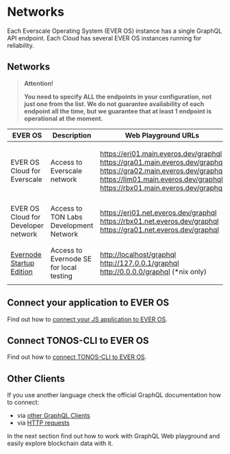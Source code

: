 # Networks

Each Everscale Operating System (EVER OS) instance has a single GraphQL API endpoint. Each Cloud has several EVER OS instances running for reliability.

## Networks

> **Attention!**
>
> **You need to specify ALL the endpoints in your configuration, not just one from the list. We do not guarantee availability of each endpoint all the time, but we guarantee that at least 1 endpoint is operational at the moment.**

| EVER OS                                                            | Description                             | Web Playground URLs                                                                                                                                                                                                                                                                                                                                                                                                                                                                  | HTTP Endpoints                                                                                                                                                                                                                                                                                                                                                                                       | Websocket Endpoints                                                                                                                                                                      |
| ------------------------------------------------------------------ | --------------------------------------- | ------------------------------------------------------------------------------------------------------------------------------------------------------------------------------------------------------------------------------------------------------------------------------------------------------------------------------------------------------------------------------------------------------------------------------------------------------------------------------------ | ---------------------------------------------------------------------------------------------------------------------------------------------------------------------------------------------------------------------------------------------------------------------------------------------------------------------------------------------------------------------------------------------------- | ---------------------------------------------------------------------------------------------------------------------------------------------------------------------------------------- |
| EVER OS Cloud for Everscale                                        | Access to Everscale network             | <p><a href="https://eri01.main.everos.dev/graphql">https://eri01.main.everos.dev/graphql</a><br><a href="https://gra01.main.everos.dev/graphql">https://gra01.main.everos.dev/graphql</a><br><a href="https://gra02.main.everos.dev/graphql">https://gra02.main.everos.dev/graphql</a><br><a href="https://lim01.main.everos.dev/graphql">https://lim01.main.everos.dev/graphql</a><br><a href="https://rbx01.main.everos.dev/graphql">https://rbx01.main.everos.dev/graphql</a></p> | <p><a href="https://eri01.main.everos.dev">https://eri01.main.everos.dev</a><br><a href="https://gra01.main.everos.dev">https://gra01.main.everos.dev</a><br><a href="https://gra02.main.everos.dev">https://gra02.main.everos.dev</a><br><a href="https://lim01.main.everos.dev">https://lim01.main.everos.dev</a><br><a href="https://rbx01.main.everos.dev">https://rbx01.main.everos.dev</a></p> | wss://eri01.main.everos.dev/graphql  wss://gra01.main.everos.dev/graphql  wss://gra02.main.everos.dev/graphql  wss://lim01.main.everos.dev/graphql  wss://rbx01.main.everos.dev/graphql  |
| EVER OS Cloud for Developer network                                | Access to TON Labs Development Network  | <p><a href="https://eri01.net.everos.dev/graphql">https://eri01.net.everos.dev/graphql</a><br><a href="https://rbx01.net.everos.dev/graphql">https://rbx01.net.everos.dev/graphql</a><br><a href="https://gra01.net.everos.dev/graphql">https://gra01.net.everos.dev/graphql</a></p>                                                                                                                                                                                                 | <p><a href="https://eri01.net.everos.dev">https://eri01.net.everos.dev</a><br><a href="https://rbx01.net.everos.dev">https://rbx01.net.everos.dev</a><br><a href="https://gra01.net.everos.dev">https://gra01.net.everos.dev</a></p>                                                                                                                                                                 | wss://eri01.net.everos.dev/graphql  wss://rbx01.net.everos.dev/graphql  wss://gra01.net.everos.dev/graphql                                                                               |
| [Evernode Startup Edition](https://github.com/tonlabs/evernode-se) | Access to Evernode SE for local testing | <p><a href="http://localhost/graphql">http://localhost/graphql</a><br><a href="http://127.0.0.1/graphql">http://127.0.0.1/graphql</a><br><a href="http://0.0.0.0/graphql">http://0.0.0.0/graphql</a> (*nix only)</p>                                                                                                                                                                                                                                                                 | <p><a href="http://localhost">http://localhost</a><br><a href="http://127.0.0.1">http://127.0.0.1</a><br><a href="http://0.0.0.0">http://0.0.0.0</a></p>                                                                                                                                                                                                                                             | wss://localhost                                                                                                                                                                          |

## Connect your application to EVER OS

Find out how to [connect your JS application to EVER OS](../../guides/installation/configure\_sdk.md).

## Connect TONOS-CLI to EVER OS

Find out how to [connect TONOS-CLI to EVER OS](https://github.com/tonlabs/tonos-cli#21-set-the-network-and-parameter-values).

## Other Clients

If you use another language check the official GraphQL documentation how to connect:

* via [other GraphQL Clients](https://graphql.org/code/)
* via [HTTP requests](https://graphql.org/learn/serving-over-http/)

In the next section find out how to work with GraphQL Web playground and easily explore blockchain data with it.
